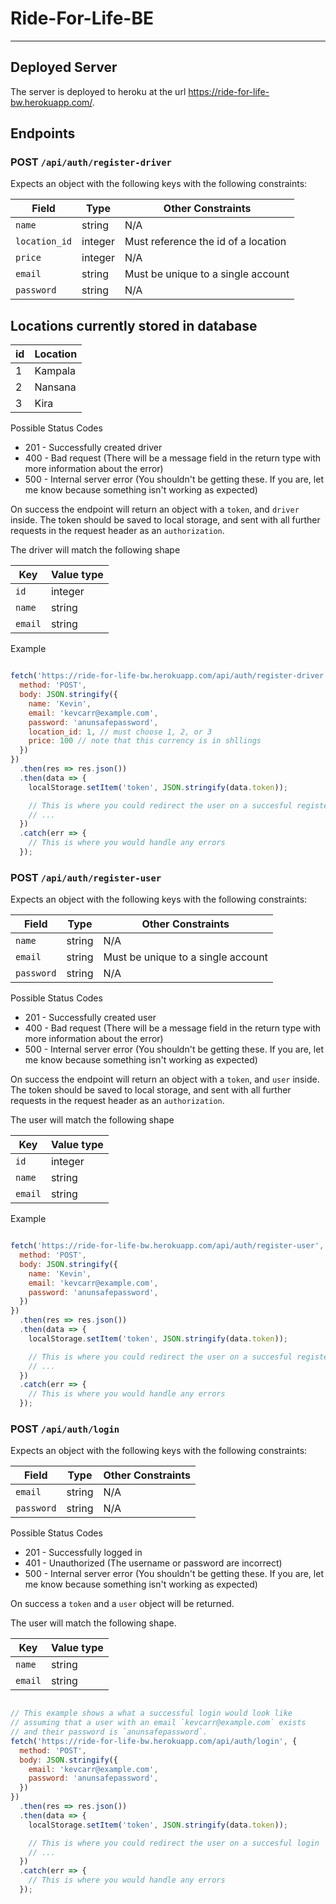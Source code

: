 # Ride-For-Life-BE
---


## Deployed Server

The server is deployed to heroku at the url [https:\/\/ride-for-life-bw.herokuapp.com/](https://ride-for-life-bw.herokuapp.com/).

## Endpoints

### POST `/api/auth/register-driver`

Expects an object with the following keys with the following constraints:

| Field | Type | Other Constraints |
| ---- | --- | --- |
| `name` | string | N/A |
| `location_id` | integer | Must reference the id of a location |
| `price` | integer | N/A |
| `email` | string | Must be unique to a single account |
| `password` | string | N/A |

Locations currently stored in database
--
| id | Location |
|----|----------|
| 1  | Kampala  |
| 2  | Nansana  |
| 3  | Kira     |


Possible Status Codes
* 201 - Successfully created driver
* 400 - Bad request (There will be a message field in the return type with more
    information about the error)
* 500 - Internal server error (You shouldn't be getting these. If you are, let
    me know because something isn't working as expected)

On success the endpoint will return an object with a `token`, and `driver` inside. The token
should be saved to local storage, and sent with all further requests in the
request header as an `authorization`.

The driver will match the following shape

| Key | Value type |
| --- | --- |
| `id` | integer |
| `name` | string |
| `email` | string |

Example

```js

fetch('https://ride-for-life-bw.herokuapp.com/api/auth/register-driver', {
  method: 'POST',
  body: JSON.stringify({
    name: 'Kevin',
    email: 'kevcarr@example.com',
    password: 'anunsafepassword',
    location_id: 1, // must choose 1, 2, or 3
    price: 100 // note that this currency is in shllings 
  })
})
  .then(res => res.json())
  .then(data => {
    localStorage.setItem('token', JSON.stringify(data.token));

    // This is where you could redirect the user on a succesful register
    // ...
  })
  .catch(err => {
    // This is where you would handle any errors
  });

```

### POST `/api/auth/register-user`

Expects an object with the following keys with the following constraints:

| Field | Type | Other Constraints |
| ---- | --- | --- |
| `name` | string | N/A |
| `email` | string | Must be unique to a single account |
| `password` | string | N/A |

Possible Status Codes
* 201 - Successfully created user
* 400 - Bad request (There will be a message field in the return type with more
    information about the error)
* 500 - Internal server error (You shouldn't be getting these. If you are, let
    me know because something isn't working as expected)

On success the endpoint will return an object with a `token`, and `user` inside. The token
should be saved to local storage, and sent with all further requests in the
request header as an `authorization`.

The user will match the following shape

| Key | Value type |
| --- | --- |
| `id` | integer |
| `name` | string |
| `email` | string |

Example

```js

fetch('https://ride-for-life-bw.herokuapp.com/api/auth/register-user', {
  method: 'POST',
  body: JSON.stringify({
    name: 'Kevin',
    email: 'kevcarr@example.com',
    password: 'anunsafepassword',
  })
})
  .then(res => res.json())
  .then(data => {
    localStorage.setItem('token', JSON.stringify(data.token));

    // This is where you could redirect the user on a succesful register
    // ...
  })
  .catch(err => {
    // This is where you would handle any errors
  });

```

### POST `/api/auth/login`

Expects an object with the following keys with the following constraints:

| Field | Type | Other Constraints |
| ---- | --- | --- |
| `email` | string | N/A |
| `password` | string | N/A |

Possible Status Codes
* 201 - Successfully logged in
* 401 - Unauthorized (The username or password are incorrect)
* 500 - Internal server error (You shouldn't be getting these. If you are, let
    me know because something isn't working as expected)

On success a `token` and a `user` object will be returned. 

The user will match the following shape.

| Key | Value type |
| --- | --- |
| `name` | string |
| `email` | string |

```js

// This example shows a what a successful login would look like
// assuming that a user with an email `kevcarr@example.com` exists
// and their password is `anunsafepassword`.
fetch('https://ride-for-life-bw.herokuapp.com/api/auth/login', {
  method: 'POST',
  body: JSON.stringify({
    email: 'kevcarr@example.com',
    password: 'anunsafepassword',
  })
})
  .then(res => res.json())
  .then(data => {
    localStorage.setItem('token', JSON.stringify(data.token));

    // This is where you could redirect the user on a succesful login
    // ...
  })
  .catch(err => {
    // This is where you would handle any errors
  });

```
